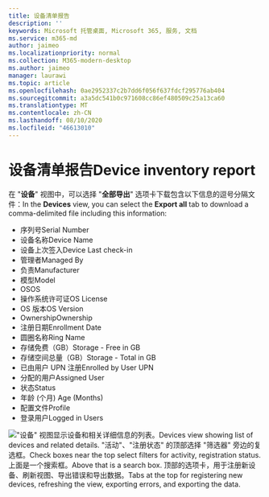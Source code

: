 ```yaml
---
title: 设备清单报告
description: ''
keywords: Microsoft 托管桌面, Microsoft 365, 服务, 文档
ms.service: m365-md
author: jaimeo
ms.localizationpriority: normal
ms.collection: M365-modern-desktop
ms.author: jaimeo
manager: laurawi
ms.topic: article
ms.openlocfilehash: 0ae2952337c2b7dd6f056f637fdcf295776ab404
ms.sourcegitcommit: a3a5dc541b0c971608cc86ef480509c25a13ca60
ms.translationtype: MT
ms.contentlocale: zh-CN
ms.lasthandoff: 08/10/2020
ms.locfileid: "46613010"
---
```

# <a name="device-inventory-report"></a><span data-ttu-id="15b76-103">设备清单报告</span><span class="sxs-lookup"><span data-stu-id="15b76-103">Device inventory report</span></span>

<span data-ttu-id="15b76-104">在 "**设备**" 视图中，可以选择 "**全部导出**" 选项卡下载包含以下信息的逗号分隔文件：</span><span class="sxs-lookup"><span data-stu-id="15b76-104">In the **Devices** view, you can select the **Export all** tab to download a comma-delimited file including this information:</span></span>

- <span data-ttu-id="15b76-105">序列号</span><span class="sxs-lookup"><span data-stu-id="15b76-105">Serial Number</span></span>
- <span data-ttu-id="15b76-106">设备名称</span><span class="sxs-lookup"><span data-stu-id="15b76-106">Device Name</span></span>
- <span data-ttu-id="15b76-107">设备上次签入</span><span class="sxs-lookup"><span data-stu-id="15b76-107">Device Last check-in</span></span>
- <span data-ttu-id="15b76-108">管理者</span><span class="sxs-lookup"><span data-stu-id="15b76-108">Managed By</span></span>
- <span data-ttu-id="15b76-109">负责</span><span class="sxs-lookup"><span data-stu-id="15b76-109">Manufacturer</span></span>
- <span data-ttu-id="15b76-110">模型</span><span class="sxs-lookup"><span data-stu-id="15b76-110">Model</span></span>
- <span data-ttu-id="15b76-111">OS</span><span class="sxs-lookup"><span data-stu-id="15b76-111">OS</span></span>
- <span data-ttu-id="15b76-112">操作系统许可证</span><span class="sxs-lookup"><span data-stu-id="15b76-112">OS License</span></span>
- <span data-ttu-id="15b76-113">OS 版本</span><span class="sxs-lookup"><span data-stu-id="15b76-113">OS Version</span></span>
- <span data-ttu-id="15b76-114">Ownership</span><span class="sxs-lookup"><span data-stu-id="15b76-114">Ownership</span></span>
- <span data-ttu-id="15b76-115">注册日期</span><span class="sxs-lookup"><span data-stu-id="15b76-115">Enrollment Date</span></span>
- <span data-ttu-id="15b76-116">圆圈名称</span><span class="sxs-lookup"><span data-stu-id="15b76-116">Ring Name</span></span>
- <span data-ttu-id="15b76-117">存储免费（GB）</span><span class="sxs-lookup"><span data-stu-id="15b76-117">Storage - Free in GB</span></span>
- <span data-ttu-id="15b76-118">存储空间总量（GB）</span><span class="sxs-lookup"><span data-stu-id="15b76-118">Storage - Total in GB</span></span>
- <span data-ttu-id="15b76-119">已由用户 UPN 注册</span><span class="sxs-lookup"><span data-stu-id="15b76-119">Enrolled by User UPN</span></span>
- <span data-ttu-id="15b76-120">分配的用户</span><span class="sxs-lookup"><span data-stu-id="15b76-120">Assigned User</span></span>
- <span data-ttu-id="15b76-121">状态</span><span class="sxs-lookup"><span data-stu-id="15b76-121">Status</span></span>
- <span data-ttu-id="15b76-122">年龄 (个月) </span><span class="sxs-lookup"><span data-stu-id="15b76-122">Age (Months)</span></span>
- <span data-ttu-id="15b76-123">配置文件</span><span class="sxs-lookup"><span data-stu-id="15b76-123">Profile</span></span>
- <span data-ttu-id="15b76-124">登录用户</span><span class="sxs-lookup"><span data-stu-id="15b76-124">Logged in Users</span></span>


![<span data-ttu-id="15b76-125">"设备" 视图显示设备和相关详细信息的列表。</span><span class="sxs-lookup"><span data-stu-id="15b76-125">Devices view showing list of devices and related details.</span></span> <span data-ttu-id="15b76-126">"活动"、"注册状态" 的顶部选择 "筛选器" 旁边的复选框。</span><span class="sxs-lookup"><span data-stu-id="15b76-126">Check boxes near the top select filters for activity, registration status.</span></span> <span data-ttu-id="15b76-127">上面是一个搜索框。</span><span class="sxs-lookup"><span data-stu-id="15b76-127">Above that is a search box.</span></span> <span data-ttu-id="15b76-128">顶部的选项卡，用于注册新设备、刷新视图、导出错误和导出数据。</span><span class="sxs-lookup"><span data-stu-id="15b76-128">Tabs at the top for registering new devices, refreshing the view, exporting errors, and exporting the data.</span></span> ](../../media/mmd-devices-view.png)